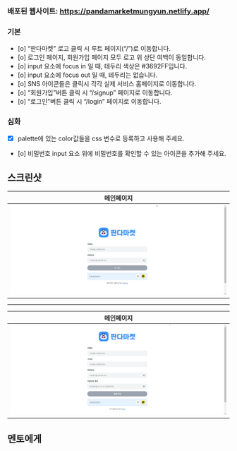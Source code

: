 

### 배포된 웹사이트: https://pandamarketmungyun.netlify.app/

### 기본

  - [o] “판다마켓" 로고 클릭 시 루트 페이지(“/”)로 이동합니다.
  - [o] 로그인 페이지, 회원가입 페이지 모두 로고 위 상단 여백이 동일합니다.
  - [o] input 요소에 focus in 일 때, 테두리 색상은 #3692FF입니다.
  - [o] input 요소에 focus out 일 때, 테두리는 없습니다.
  - [o] SNS 아이콘들은 클릭시 각각 실제 서비스 홈페이지로 이동합니다.
  - [o] “회원가입”버튼 클릭 시 “/signup” 페이지로 이동합니다.
  - [o] “로그인”버튼 클릭 시 “/login” 페이지로 이동합니다.

### 심화

  - [x] palette에 있는 color값들을 css 변수로 등록하고 사용해 주세요.
  - [o] 비밀번호 input 요소 위에 비밀번호를 확인할 수 있는 아이콘을 추가해 주세요.

## 스크린샷

|                               메인페이지                                |
| :--------------------------------------------------------------------: |
|                <img src="images/login.png">                         |

<hr>

|                               메인페이지                                |
| :--------------------------------------------------------------------: |
|                <img src="images/signup.png">                         |

## 멘토에게


